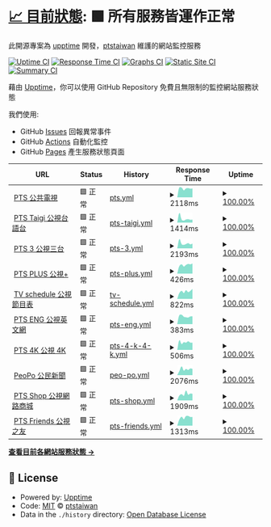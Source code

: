# [📈 目前狀態](https://newmedia.pts.org.tw/upptime): <!--live status--> **🟩 所有服務皆運作正常**

此開源專案為 [upptime](https://github.com/upptime/upptime) 開發，[ptstaiwan](https://github.com/ptstaiwan) 維護的網站監控服務

[![Uptime CI](https://github.com/koj-co/upptime/workflows/Uptime%20CI/badge.svg)](https://github.com/koj-co/upptime/actions?query=workflow%3A%22Uptime+CI%22)
[![Response Time CI](https://github.com/koj-co/upptime/workflows/Response%20Time%20CI/badge.svg)](https://github.com/koj-co/upptime/actions?query=workflow%3A%22Response+Time+CI%22)
[![Graphs CI](https://github.com/koj-co/upptime/workflows/Graphs%20CI/badge.svg)](https://github.com/koj-co/upptime/actions?query=workflow%3A%22Graphs+CI%22)
[![Static Site CI](https://github.com/koj-co/upptime/workflows/Static%20Site%20CI/badge.svg)](https://github.com/koj-co/upptime/actions?query=workflow%3A%22Static+Site+CI%22)
[![Summary CI](https://github.com/koj-co/upptime/workflows/Summary%20CI/badge.svg)](https://github.com/koj-co/upptime/actions?query=workflow%3A%22Summary+CI%22)

藉由 [Upptime](https://upptime.js.org)，你可以使用 GitHub Repository 免費且無限制的監控網站服務狀態

我們使用:

- GitHub [Issues](https://github.com/ptstaiwan/upptime/issues) 回報異常事件
- GitHub [Actions](https://github.com/ptstaiwan/upptime/actions) 自動化監控
- GitHub [Pages](https://newmedia.pts.org.tw/upptime) 產生服務狀態頁面

<!--start: status pages-->
<!-- This summary is generated by Upptime (https://github.com/upptime/upptime) -->
<!-- Do not edit this manually, your changes will be overwritten -->
<!-- prettier-ignore -->
| URL | Status | History | Response Time | Uptime |
| --- | ------ | ------- | ------------- | ------ |
| <img alt="" src="https://favicons.githubusercontent.com/www.pts.org.tw" height="13"> [PTS 公共電視](https://www.pts.org.tw/) | 🟩 正常 | [pts.yml](https://github.com/ptstaiwan/upptime/commits/HEAD/history/pts.yml) | <details><summary><img alt="Response time graph" src="./graphs/pts/response-time-week.png" height="20"> 2118ms</summary><br><a href="https://ptstaiwan.github.io/upptime/history/pts"><img alt="Response time 2219" src="https://img.shields.io/endpoint?url=https%3A%2F%2Fraw.githubusercontent.com%2Fptstaiwan%2Fupptime%2FHEAD%2Fapi%2Fpts%2Fresponse-time.json"></a><br><a href="https://ptstaiwan.github.io/upptime/history/pts"><img alt="24-hour response time 2072" src="https://img.shields.io/endpoint?url=https%3A%2F%2Fraw.githubusercontent.com%2Fptstaiwan%2Fupptime%2FHEAD%2Fapi%2Fpts%2Fresponse-time-day.json"></a><br><a href="https://ptstaiwan.github.io/upptime/history/pts"><img alt="7-day response time 2118" src="https://img.shields.io/endpoint?url=https%3A%2F%2Fraw.githubusercontent.com%2Fptstaiwan%2Fupptime%2FHEAD%2Fapi%2Fpts%2Fresponse-time-week.json"></a><br><a href="https://ptstaiwan.github.io/upptime/history/pts"><img alt="30-day response time 2182" src="https://img.shields.io/endpoint?url=https%3A%2F%2Fraw.githubusercontent.com%2Fptstaiwan%2Fupptime%2FHEAD%2Fapi%2Fpts%2Fresponse-time-month.json"></a><br><a href="https://ptstaiwan.github.io/upptime/history/pts"><img alt="1-year response time 2219" src="https://img.shields.io/endpoint?url=https%3A%2F%2Fraw.githubusercontent.com%2Fptstaiwan%2Fupptime%2FHEAD%2Fapi%2Fpts%2Fresponse-time-year.json"></a></details> | <details><summary><a href="https://ptstaiwan.github.io/upptime/history/pts">100.00%</a></summary><a href="https://ptstaiwan.github.io/upptime/history/pts"><img alt="All-time uptime 99.25%" src="https://img.shields.io/endpoint?url=https%3A%2F%2Fraw.githubusercontent.com%2Fptstaiwan%2Fupptime%2FHEAD%2Fapi%2Fpts%2Fuptime.json"></a><br><a href="https://ptstaiwan.github.io/upptime/history/pts"><img alt="24-hour uptime 100.00%" src="https://img.shields.io/endpoint?url=https%3A%2F%2Fraw.githubusercontent.com%2Fptstaiwan%2Fupptime%2FHEAD%2Fapi%2Fpts%2Fuptime-day.json"></a><br><a href="https://ptstaiwan.github.io/upptime/history/pts"><img alt="7-day uptime 100.00%" src="https://img.shields.io/endpoint?url=https%3A%2F%2Fraw.githubusercontent.com%2Fptstaiwan%2Fupptime%2FHEAD%2Fapi%2Fpts%2Fuptime-week.json"></a><br><a href="https://ptstaiwan.github.io/upptime/history/pts"><img alt="30-day uptime 99.70%" src="https://img.shields.io/endpoint?url=https%3A%2F%2Fraw.githubusercontent.com%2Fptstaiwan%2Fupptime%2FHEAD%2Fapi%2Fpts%2Fuptime-month.json"></a><br><a href="https://ptstaiwan.github.io/upptime/history/pts"><img alt="1-year uptime 99.25%" src="https://img.shields.io/endpoint?url=https%3A%2F%2Fraw.githubusercontent.com%2Fptstaiwan%2Fupptime%2FHEAD%2Fapi%2Fpts%2Fuptime-year.json"></a></details>
| <img alt="" src="https://favicons.githubusercontent.com/taigi.pts.org.tw" height="13"> [PTS Taigi 公視台語台](https://taigi.pts.org.tw/) | 🟩 正常 | [pts-taigi.yml](https://github.com/ptstaiwan/upptime/commits/HEAD/history/pts-taigi.yml) | <details><summary><img alt="Response time graph" src="./graphs/pts-taigi/response-time-week.png" height="20"> 1414ms</summary><br><a href="https://ptstaiwan.github.io/upptime/history/pts-taigi"><img alt="Response time 1512" src="https://img.shields.io/endpoint?url=https%3A%2F%2Fraw.githubusercontent.com%2Fptstaiwan%2Fupptime%2FHEAD%2Fapi%2Fpts-taigi%2Fresponse-time.json"></a><br><a href="https://ptstaiwan.github.io/upptime/history/pts-taigi"><img alt="24-hour response time 1823" src="https://img.shields.io/endpoint?url=https%3A%2F%2Fraw.githubusercontent.com%2Fptstaiwan%2Fupptime%2FHEAD%2Fapi%2Fpts-taigi%2Fresponse-time-day.json"></a><br><a href="https://ptstaiwan.github.io/upptime/history/pts-taigi"><img alt="7-day response time 1414" src="https://img.shields.io/endpoint?url=https%3A%2F%2Fraw.githubusercontent.com%2Fptstaiwan%2Fupptime%2FHEAD%2Fapi%2Fpts-taigi%2Fresponse-time-week.json"></a><br><a href="https://ptstaiwan.github.io/upptime/history/pts-taigi"><img alt="30-day response time 1553" src="https://img.shields.io/endpoint?url=https%3A%2F%2Fraw.githubusercontent.com%2Fptstaiwan%2Fupptime%2FHEAD%2Fapi%2Fpts-taigi%2Fresponse-time-month.json"></a><br><a href="https://ptstaiwan.github.io/upptime/history/pts-taigi"><img alt="1-year response time 1512" src="https://img.shields.io/endpoint?url=https%3A%2F%2Fraw.githubusercontent.com%2Fptstaiwan%2Fupptime%2FHEAD%2Fapi%2Fpts-taigi%2Fresponse-time-year.json"></a></details> | <details><summary><a href="https://ptstaiwan.github.io/upptime/history/pts-taigi">100.00%</a></summary><a href="https://ptstaiwan.github.io/upptime/history/pts-taigi"><img alt="All-time uptime 99.82%" src="https://img.shields.io/endpoint?url=https%3A%2F%2Fraw.githubusercontent.com%2Fptstaiwan%2Fupptime%2FHEAD%2Fapi%2Fpts-taigi%2Fuptime.json"></a><br><a href="https://ptstaiwan.github.io/upptime/history/pts-taigi"><img alt="24-hour uptime 100.00%" src="https://img.shields.io/endpoint?url=https%3A%2F%2Fraw.githubusercontent.com%2Fptstaiwan%2Fupptime%2FHEAD%2Fapi%2Fpts-taigi%2Fuptime-day.json"></a><br><a href="https://ptstaiwan.github.io/upptime/history/pts-taigi"><img alt="7-day uptime 100.00%" src="https://img.shields.io/endpoint?url=https%3A%2F%2Fraw.githubusercontent.com%2Fptstaiwan%2Fupptime%2FHEAD%2Fapi%2Fpts-taigi%2Fuptime-week.json"></a><br><a href="https://ptstaiwan.github.io/upptime/history/pts-taigi"><img alt="30-day uptime 100.00%" src="https://img.shields.io/endpoint?url=https%3A%2F%2Fraw.githubusercontent.com%2Fptstaiwan%2Fupptime%2FHEAD%2Fapi%2Fpts-taigi%2Fuptime-month.json"></a><br><a href="https://ptstaiwan.github.io/upptime/history/pts-taigi"><img alt="1-year uptime 99.82%" src="https://img.shields.io/endpoint?url=https%3A%2F%2Fraw.githubusercontent.com%2Fptstaiwan%2Fupptime%2FHEAD%2Fapi%2Fpts-taigi%2Fuptime-year.json"></a></details>
| <img alt="" src="https://favicons.githubusercontent.com/pts_3.pts.org.tw" height="13"> [PTS 3 公視三台](http://pts_3.pts.org.tw/) | 🟩 正常 | [pts-3.yml](https://github.com/ptstaiwan/upptime/commits/HEAD/history/pts-3.yml) | <details><summary><img alt="Response time graph" src="./graphs/pts-3/response-time-week.png" height="20"> 2193ms</summary><br><a href="https://ptstaiwan.github.io/upptime/history/pts-3"><img alt="Response time 1047" src="https://img.shields.io/endpoint?url=https%3A%2F%2Fraw.githubusercontent.com%2Fptstaiwan%2Fupptime%2FHEAD%2Fapi%2Fpts-3%2Fresponse-time.json"></a><br><a href="https://ptstaiwan.github.io/upptime/history/pts-3"><img alt="24-hour response time 10390" src="https://img.shields.io/endpoint?url=https%3A%2F%2Fraw.githubusercontent.com%2Fptstaiwan%2Fupptime%2FHEAD%2Fapi%2Fpts-3%2Fresponse-time-day.json"></a><br><a href="https://ptstaiwan.github.io/upptime/history/pts-3"><img alt="7-day response time 2193" src="https://img.shields.io/endpoint?url=https%3A%2F%2Fraw.githubusercontent.com%2Fptstaiwan%2Fupptime%2FHEAD%2Fapi%2Fpts-3%2Fresponse-time-week.json"></a><br><a href="https://ptstaiwan.github.io/upptime/history/pts-3"><img alt="30-day response time 1251" src="https://img.shields.io/endpoint?url=https%3A%2F%2Fraw.githubusercontent.com%2Fptstaiwan%2Fupptime%2FHEAD%2Fapi%2Fpts-3%2Fresponse-time-month.json"></a><br><a href="https://ptstaiwan.github.io/upptime/history/pts-3"><img alt="1-year response time 1047" src="https://img.shields.io/endpoint?url=https%3A%2F%2Fraw.githubusercontent.com%2Fptstaiwan%2Fupptime%2FHEAD%2Fapi%2Fpts-3%2Fresponse-time-year.json"></a></details> | <details><summary><a href="https://ptstaiwan.github.io/upptime/history/pts-3">100.00%</a></summary><a href="https://ptstaiwan.github.io/upptime/history/pts-3"><img alt="All-time uptime 99.95%" src="https://img.shields.io/endpoint?url=https%3A%2F%2Fraw.githubusercontent.com%2Fptstaiwan%2Fupptime%2FHEAD%2Fapi%2Fpts-3%2Fuptime.json"></a><br><a href="https://ptstaiwan.github.io/upptime/history/pts-3"><img alt="24-hour uptime 100.00%" src="https://img.shields.io/endpoint?url=https%3A%2F%2Fraw.githubusercontent.com%2Fptstaiwan%2Fupptime%2FHEAD%2Fapi%2Fpts-3%2Fuptime-day.json"></a><br><a href="https://ptstaiwan.github.io/upptime/history/pts-3"><img alt="7-day uptime 100.00%" src="https://img.shields.io/endpoint?url=https%3A%2F%2Fraw.githubusercontent.com%2Fptstaiwan%2Fupptime%2FHEAD%2Fapi%2Fpts-3%2Fuptime-week.json"></a><br><a href="https://ptstaiwan.github.io/upptime/history/pts-3"><img alt="30-day uptime 100.00%" src="https://img.shields.io/endpoint?url=https%3A%2F%2Fraw.githubusercontent.com%2Fptstaiwan%2Fupptime%2FHEAD%2Fapi%2Fpts-3%2Fuptime-month.json"></a><br><a href="https://ptstaiwan.github.io/upptime/history/pts-3"><img alt="1-year uptime 99.95%" src="https://img.shields.io/endpoint?url=https%3A%2F%2Fraw.githubusercontent.com%2Fptstaiwan%2Fupptime%2FHEAD%2Fapi%2Fpts-3%2Fuptime-year.json"></a></details>
| <img alt="" src="https://www.ptsplus.tv/assets/image/pts_ico.ico" height="13"> [PTS PLUS 公視+](https://www.ptsplus.tv/) | 🟩 正常 | [pts-plus.yml](https://github.com/ptstaiwan/upptime/commits/HEAD/history/pts-plus.yml) | <details><summary><img alt="Response time graph" src="./graphs/pts-plus/response-time-week.png" height="20"> 426ms</summary><br><a href="https://ptstaiwan.github.io/upptime/history/pts-plus"><img alt="Response time 490" src="https://img.shields.io/endpoint?url=https%3A%2F%2Fraw.githubusercontent.com%2Fptstaiwan%2Fupptime%2FHEAD%2Fapi%2Fpts-plus%2Fresponse-time.json"></a><br><a href="https://ptstaiwan.github.io/upptime/history/pts-plus"><img alt="24-hour response time 607" src="https://img.shields.io/endpoint?url=https%3A%2F%2Fraw.githubusercontent.com%2Fptstaiwan%2Fupptime%2FHEAD%2Fapi%2Fpts-plus%2Fresponse-time-day.json"></a><br><a href="https://ptstaiwan.github.io/upptime/history/pts-plus"><img alt="7-day response time 426" src="https://img.shields.io/endpoint?url=https%3A%2F%2Fraw.githubusercontent.com%2Fptstaiwan%2Fupptime%2FHEAD%2Fapi%2Fpts-plus%2Fresponse-time-week.json"></a><br><a href="https://ptstaiwan.github.io/upptime/history/pts-plus"><img alt="30-day response time 460" src="https://img.shields.io/endpoint?url=https%3A%2F%2Fraw.githubusercontent.com%2Fptstaiwan%2Fupptime%2FHEAD%2Fapi%2Fpts-plus%2Fresponse-time-month.json"></a><br><a href="https://ptstaiwan.github.io/upptime/history/pts-plus"><img alt="1-year response time 490" src="https://img.shields.io/endpoint?url=https%3A%2F%2Fraw.githubusercontent.com%2Fptstaiwan%2Fupptime%2FHEAD%2Fapi%2Fpts-plus%2Fresponse-time-year.json"></a></details> | <details><summary><a href="https://ptstaiwan.github.io/upptime/history/pts-plus">100.00%</a></summary><a href="https://ptstaiwan.github.io/upptime/history/pts-plus"><img alt="All-time uptime 100.00%" src="https://img.shields.io/endpoint?url=https%3A%2F%2Fraw.githubusercontent.com%2Fptstaiwan%2Fupptime%2FHEAD%2Fapi%2Fpts-plus%2Fuptime.json"></a><br><a href="https://ptstaiwan.github.io/upptime/history/pts-plus"><img alt="24-hour uptime 100.00%" src="https://img.shields.io/endpoint?url=https%3A%2F%2Fraw.githubusercontent.com%2Fptstaiwan%2Fupptime%2FHEAD%2Fapi%2Fpts-plus%2Fuptime-day.json"></a><br><a href="https://ptstaiwan.github.io/upptime/history/pts-plus"><img alt="7-day uptime 100.00%" src="https://img.shields.io/endpoint?url=https%3A%2F%2Fraw.githubusercontent.com%2Fptstaiwan%2Fupptime%2FHEAD%2Fapi%2Fpts-plus%2Fuptime-week.json"></a><br><a href="https://ptstaiwan.github.io/upptime/history/pts-plus"><img alt="30-day uptime 100.00%" src="https://img.shields.io/endpoint?url=https%3A%2F%2Fraw.githubusercontent.com%2Fptstaiwan%2Fupptime%2FHEAD%2Fapi%2Fpts-plus%2Fuptime-month.json"></a><br><a href="https://ptstaiwan.github.io/upptime/history/pts-plus"><img alt="1-year uptime 100.00%" src="https://img.shields.io/endpoint?url=https%3A%2F%2Fraw.githubusercontent.com%2Fptstaiwan%2Fupptime%2FHEAD%2Fapi%2Fpts-plus%2Fuptime-year.json"></a></details>
| <img alt="" src="https://favicons.githubusercontent.com/web.pts.org.tw" height="13"> [TV schedule 公視節目表](http://web.pts.org.tw/php/programX/main.php) | 🟩 正常 | [tv-schedule.yml](https://github.com/ptstaiwan/upptime/commits/HEAD/history/tv-schedule.yml) | <details><summary><img alt="Response time graph" src="./graphs/tv-schedule/response-time-week.png" height="20"> 822ms</summary><br><a href="https://ptstaiwan.github.io/upptime/history/tv-schedule"><img alt="Response time 875" src="https://img.shields.io/endpoint?url=https%3A%2F%2Fraw.githubusercontent.com%2Fptstaiwan%2Fupptime%2FHEAD%2Fapi%2Ftv-schedule%2Fresponse-time.json"></a><br><a href="https://ptstaiwan.github.io/upptime/history/tv-schedule"><img alt="24-hour response time 1162" src="https://img.shields.io/endpoint?url=https%3A%2F%2Fraw.githubusercontent.com%2Fptstaiwan%2Fupptime%2FHEAD%2Fapi%2Ftv-schedule%2Fresponse-time-day.json"></a><br><a href="https://ptstaiwan.github.io/upptime/history/tv-schedule"><img alt="7-day response time 822" src="https://img.shields.io/endpoint?url=https%3A%2F%2Fraw.githubusercontent.com%2Fptstaiwan%2Fupptime%2FHEAD%2Fapi%2Ftv-schedule%2Fresponse-time-week.json"></a><br><a href="https://ptstaiwan.github.io/upptime/history/tv-schedule"><img alt="30-day response time 880" src="https://img.shields.io/endpoint?url=https%3A%2F%2Fraw.githubusercontent.com%2Fptstaiwan%2Fupptime%2FHEAD%2Fapi%2Ftv-schedule%2Fresponse-time-month.json"></a><br><a href="https://ptstaiwan.github.io/upptime/history/tv-schedule"><img alt="1-year response time 875" src="https://img.shields.io/endpoint?url=https%3A%2F%2Fraw.githubusercontent.com%2Fptstaiwan%2Fupptime%2FHEAD%2Fapi%2Ftv-schedule%2Fresponse-time-year.json"></a></details> | <details><summary><a href="https://ptstaiwan.github.io/upptime/history/tv-schedule">100.00%</a></summary><a href="https://ptstaiwan.github.io/upptime/history/tv-schedule"><img alt="All-time uptime 99.93%" src="https://img.shields.io/endpoint?url=https%3A%2F%2Fraw.githubusercontent.com%2Fptstaiwan%2Fupptime%2FHEAD%2Fapi%2Ftv-schedule%2Fuptime.json"></a><br><a href="https://ptstaiwan.github.io/upptime/history/tv-schedule"><img alt="24-hour uptime 100.00%" src="https://img.shields.io/endpoint?url=https%3A%2F%2Fraw.githubusercontent.com%2Fptstaiwan%2Fupptime%2FHEAD%2Fapi%2Ftv-schedule%2Fuptime-day.json"></a><br><a href="https://ptstaiwan.github.io/upptime/history/tv-schedule"><img alt="7-day uptime 100.00%" src="https://img.shields.io/endpoint?url=https%3A%2F%2Fraw.githubusercontent.com%2Fptstaiwan%2Fupptime%2FHEAD%2Fapi%2Ftv-schedule%2Fuptime-week.json"></a><br><a href="https://ptstaiwan.github.io/upptime/history/tv-schedule"><img alt="30-day uptime 100.00%" src="https://img.shields.io/endpoint?url=https%3A%2F%2Fraw.githubusercontent.com%2Fptstaiwan%2Fupptime%2FHEAD%2Fapi%2Ftv-schedule%2Fuptime-month.json"></a><br><a href="https://ptstaiwan.github.io/upptime/history/tv-schedule"><img alt="1-year uptime 99.93%" src="https://img.shields.io/endpoint?url=https%3A%2F%2Fraw.githubusercontent.com%2Fptstaiwan%2Fupptime%2FHEAD%2Fapi%2Ftv-schedule%2Fuptime-year.json"></a></details>
| <img alt="" src="https://favicons.githubusercontent.com/eng.pts.org.tw" height="13"> [PTS ENG 公視英文網](http://eng.pts.org.tw/) | 🟩 正常 | [pts-eng.yml](https://github.com/ptstaiwan/upptime/commits/HEAD/history/pts-eng.yml) | <details><summary><img alt="Response time graph" src="./graphs/pts-eng/response-time-week.png" height="20"> 383ms</summary><br><a href="https://ptstaiwan.github.io/upptime/history/pts-eng"><img alt="Response time 366" src="https://img.shields.io/endpoint?url=https%3A%2F%2Fraw.githubusercontent.com%2Fptstaiwan%2Fupptime%2FHEAD%2Fapi%2Fpts-eng%2Fresponse-time.json"></a><br><a href="https://ptstaiwan.github.io/upptime/history/pts-eng"><img alt="24-hour response time 897" src="https://img.shields.io/endpoint?url=https%3A%2F%2Fraw.githubusercontent.com%2Fptstaiwan%2Fupptime%2FHEAD%2Fapi%2Fpts-eng%2Fresponse-time-day.json"></a><br><a href="https://ptstaiwan.github.io/upptime/history/pts-eng"><img alt="7-day response time 383" src="https://img.shields.io/endpoint?url=https%3A%2F%2Fraw.githubusercontent.com%2Fptstaiwan%2Fupptime%2FHEAD%2Fapi%2Fpts-eng%2Fresponse-time-week.json"></a><br><a href="https://ptstaiwan.github.io/upptime/history/pts-eng"><img alt="30-day response time 345" src="https://img.shields.io/endpoint?url=https%3A%2F%2Fraw.githubusercontent.com%2Fptstaiwan%2Fupptime%2FHEAD%2Fapi%2Fpts-eng%2Fresponse-time-month.json"></a><br><a href="https://ptstaiwan.github.io/upptime/history/pts-eng"><img alt="1-year response time 366" src="https://img.shields.io/endpoint?url=https%3A%2F%2Fraw.githubusercontent.com%2Fptstaiwan%2Fupptime%2FHEAD%2Fapi%2Fpts-eng%2Fresponse-time-year.json"></a></details> | <details><summary><a href="https://ptstaiwan.github.io/upptime/history/pts-eng">100.00%</a></summary><a href="https://ptstaiwan.github.io/upptime/history/pts-eng"><img alt="All-time uptime 100.00%" src="https://img.shields.io/endpoint?url=https%3A%2F%2Fraw.githubusercontent.com%2Fptstaiwan%2Fupptime%2FHEAD%2Fapi%2Fpts-eng%2Fuptime.json"></a><br><a href="https://ptstaiwan.github.io/upptime/history/pts-eng"><img alt="24-hour uptime 100.00%" src="https://img.shields.io/endpoint?url=https%3A%2F%2Fraw.githubusercontent.com%2Fptstaiwan%2Fupptime%2FHEAD%2Fapi%2Fpts-eng%2Fuptime-day.json"></a><br><a href="https://ptstaiwan.github.io/upptime/history/pts-eng"><img alt="7-day uptime 100.00%" src="https://img.shields.io/endpoint?url=https%3A%2F%2Fraw.githubusercontent.com%2Fptstaiwan%2Fupptime%2FHEAD%2Fapi%2Fpts-eng%2Fuptime-week.json"></a><br><a href="https://ptstaiwan.github.io/upptime/history/pts-eng"><img alt="30-day uptime 100.00%" src="https://img.shields.io/endpoint?url=https%3A%2F%2Fraw.githubusercontent.com%2Fptstaiwan%2Fupptime%2FHEAD%2Fapi%2Fpts-eng%2Fuptime-month.json"></a><br><a href="https://ptstaiwan.github.io/upptime/history/pts-eng"><img alt="1-year uptime 100.00%" src="https://img.shields.io/endpoint?url=https%3A%2F%2Fraw.githubusercontent.com%2Fptstaiwan%2Fupptime%2FHEAD%2Fapi%2Fpts-eng%2Fuptime-year.json"></a></details>
| <img alt="" src="https://favicons.githubusercontent.com/4k.pts.org.tw" height="13"> [PTS 4K 公視 4K](https://4k.pts.org.tw/) | 🟩 正常 | [pts-4-k-4-k.yml](https://github.com/ptstaiwan/upptime/commits/HEAD/history/pts-4-k-4-k.yml) | <details><summary><img alt="Response time graph" src="./graphs/pts-4-k-4-k/response-time-week.png" height="20"> 506ms</summary><br><a href="https://ptstaiwan.github.io/upptime/history/pts-4-k-4-k"><img alt="Response time 1603" src="https://img.shields.io/endpoint?url=https%3A%2F%2Fraw.githubusercontent.com%2Fptstaiwan%2Fupptime%2FHEAD%2Fapi%2Fpts-4-k-4-k%2Fresponse-time.json"></a><br><a href="https://ptstaiwan.github.io/upptime/history/pts-4-k-4-k"><img alt="24-hour response time 1837" src="https://img.shields.io/endpoint?url=https%3A%2F%2Fraw.githubusercontent.com%2Fptstaiwan%2Fupptime%2FHEAD%2Fapi%2Fpts-4-k-4-k%2Fresponse-time-day.json"></a><br><a href="https://ptstaiwan.github.io/upptime/history/pts-4-k-4-k"><img alt="7-day response time 506" src="https://img.shields.io/endpoint?url=https%3A%2F%2Fraw.githubusercontent.com%2Fptstaiwan%2Fupptime%2FHEAD%2Fapi%2Fpts-4-k-4-k%2Fresponse-time-week.json"></a><br><a href="https://ptstaiwan.github.io/upptime/history/pts-4-k-4-k"><img alt="30-day response time 899" src="https://img.shields.io/endpoint?url=https%3A%2F%2Fraw.githubusercontent.com%2Fptstaiwan%2Fupptime%2FHEAD%2Fapi%2Fpts-4-k-4-k%2Fresponse-time-month.json"></a><br><a href="https://ptstaiwan.github.io/upptime/history/pts-4-k-4-k"><img alt="1-year response time 1603" src="https://img.shields.io/endpoint?url=https%3A%2F%2Fraw.githubusercontent.com%2Fptstaiwan%2Fupptime%2FHEAD%2Fapi%2Fpts-4-k-4-k%2Fresponse-time-year.json"></a></details> | <details><summary><a href="https://ptstaiwan.github.io/upptime/history/pts-4-k-4-k">100.00%</a></summary><a href="https://ptstaiwan.github.io/upptime/history/pts-4-k-4-k"><img alt="All-time uptime 99.85%" src="https://img.shields.io/endpoint?url=https%3A%2F%2Fraw.githubusercontent.com%2Fptstaiwan%2Fupptime%2FHEAD%2Fapi%2Fpts-4-k-4-k%2Fuptime.json"></a><br><a href="https://ptstaiwan.github.io/upptime/history/pts-4-k-4-k"><img alt="24-hour uptime 100.00%" src="https://img.shields.io/endpoint?url=https%3A%2F%2Fraw.githubusercontent.com%2Fptstaiwan%2Fupptime%2FHEAD%2Fapi%2Fpts-4-k-4-k%2Fuptime-day.json"></a><br><a href="https://ptstaiwan.github.io/upptime/history/pts-4-k-4-k"><img alt="7-day uptime 100.00%" src="https://img.shields.io/endpoint?url=https%3A%2F%2Fraw.githubusercontent.com%2Fptstaiwan%2Fupptime%2FHEAD%2Fapi%2Fpts-4-k-4-k%2Fuptime-week.json"></a><br><a href="https://ptstaiwan.github.io/upptime/history/pts-4-k-4-k"><img alt="30-day uptime 99.86%" src="https://img.shields.io/endpoint?url=https%3A%2F%2Fraw.githubusercontent.com%2Fptstaiwan%2Fupptime%2FHEAD%2Fapi%2Fpts-4-k-4-k%2Fuptime-month.json"></a><br><a href="https://ptstaiwan.github.io/upptime/history/pts-4-k-4-k"><img alt="1-year uptime 99.85%" src="https://img.shields.io/endpoint?url=https%3A%2F%2Fraw.githubusercontent.com%2Fptstaiwan%2Fupptime%2FHEAD%2Fapi%2Fpts-4-k-4-k%2Fuptime-year.json"></a></details>
| <img alt="" src="https://favicons.githubusercontent.com/www.peopo.org" height="13"> [PeoPo 公民新聞](https://www.peopo.org/) | 🟩 正常 | [peo-po.yml](https://github.com/ptstaiwan/upptime/commits/HEAD/history/peo-po.yml) | <details><summary><img alt="Response time graph" src="./graphs/peo-po/response-time-week.png" height="20"> 2076ms</summary><br><a href="https://ptstaiwan.github.io/upptime/history/peo-po"><img alt="Response time 2010" src="https://img.shields.io/endpoint?url=https%3A%2F%2Fraw.githubusercontent.com%2Fptstaiwan%2Fupptime%2FHEAD%2Fapi%2Fpeo-po%2Fresponse-time.json"></a><br><a href="https://ptstaiwan.github.io/upptime/history/peo-po"><img alt="24-hour response time 3651" src="https://img.shields.io/endpoint?url=https%3A%2F%2Fraw.githubusercontent.com%2Fptstaiwan%2Fupptime%2FHEAD%2Fapi%2Fpeo-po%2Fresponse-time-day.json"></a><br><a href="https://ptstaiwan.github.io/upptime/history/peo-po"><img alt="7-day response time 2076" src="https://img.shields.io/endpoint?url=https%3A%2F%2Fraw.githubusercontent.com%2Fptstaiwan%2Fupptime%2FHEAD%2Fapi%2Fpeo-po%2Fresponse-time-week.json"></a><br><a href="https://ptstaiwan.github.io/upptime/history/peo-po"><img alt="30-day response time 1941" src="https://img.shields.io/endpoint?url=https%3A%2F%2Fraw.githubusercontent.com%2Fptstaiwan%2Fupptime%2FHEAD%2Fapi%2Fpeo-po%2Fresponse-time-month.json"></a><br><a href="https://ptstaiwan.github.io/upptime/history/peo-po"><img alt="1-year response time 2010" src="https://img.shields.io/endpoint?url=https%3A%2F%2Fraw.githubusercontent.com%2Fptstaiwan%2Fupptime%2FHEAD%2Fapi%2Fpeo-po%2Fresponse-time-year.json"></a></details> | <details><summary><a href="https://ptstaiwan.github.io/upptime/history/peo-po">100.00%</a></summary><a href="https://ptstaiwan.github.io/upptime/history/peo-po"><img alt="All-time uptime 99.83%" src="https://img.shields.io/endpoint?url=https%3A%2F%2Fraw.githubusercontent.com%2Fptstaiwan%2Fupptime%2FHEAD%2Fapi%2Fpeo-po%2Fuptime.json"></a><br><a href="https://ptstaiwan.github.io/upptime/history/peo-po"><img alt="24-hour uptime 100.00%" src="https://img.shields.io/endpoint?url=https%3A%2F%2Fraw.githubusercontent.com%2Fptstaiwan%2Fupptime%2FHEAD%2Fapi%2Fpeo-po%2Fuptime-day.json"></a><br><a href="https://ptstaiwan.github.io/upptime/history/peo-po"><img alt="7-day uptime 100.00%" src="https://img.shields.io/endpoint?url=https%3A%2F%2Fraw.githubusercontent.com%2Fptstaiwan%2Fupptime%2FHEAD%2Fapi%2Fpeo-po%2Fuptime-week.json"></a><br><a href="https://ptstaiwan.github.io/upptime/history/peo-po"><img alt="30-day uptime 100.00%" src="https://img.shields.io/endpoint?url=https%3A%2F%2Fraw.githubusercontent.com%2Fptstaiwan%2Fupptime%2FHEAD%2Fapi%2Fpeo-po%2Fuptime-month.json"></a><br><a href="https://ptstaiwan.github.io/upptime/history/peo-po"><img alt="1-year uptime 99.83%" src="https://img.shields.io/endpoint?url=https%3A%2F%2Fraw.githubusercontent.com%2Fptstaiwan%2Fupptime%2FHEAD%2Fapi%2Fpeo-po%2Fuptime-year.json"></a></details>
| <img alt="" src="https://favicons.githubusercontent.com/shop.pts.org.tw" height="13"> [PTS Shop 公視網路商城](https://shop.pts.org.tw/) | 🟩 正常 | [pts-shop.yml](https://github.com/ptstaiwan/upptime/commits/HEAD/history/pts-shop.yml) | <details><summary><img alt="Response time graph" src="./graphs/pts-shop/response-time-week.png" height="20"> 1909ms</summary><br><a href="https://ptstaiwan.github.io/upptime/history/pts-shop"><img alt="Response time 1916" src="https://img.shields.io/endpoint?url=https%3A%2F%2Fraw.githubusercontent.com%2Fptstaiwan%2Fupptime%2FHEAD%2Fapi%2Fpts-shop%2Fresponse-time.json"></a><br><a href="https://ptstaiwan.github.io/upptime/history/pts-shop"><img alt="24-hour response time 1783" src="https://img.shields.io/endpoint?url=https%3A%2F%2Fraw.githubusercontent.com%2Fptstaiwan%2Fupptime%2FHEAD%2Fapi%2Fpts-shop%2Fresponse-time-day.json"></a><br><a href="https://ptstaiwan.github.io/upptime/history/pts-shop"><img alt="7-day response time 1909" src="https://img.shields.io/endpoint?url=https%3A%2F%2Fraw.githubusercontent.com%2Fptstaiwan%2Fupptime%2FHEAD%2Fapi%2Fpts-shop%2Fresponse-time-week.json"></a><br><a href="https://ptstaiwan.github.io/upptime/history/pts-shop"><img alt="30-day response time 1920" src="https://img.shields.io/endpoint?url=https%3A%2F%2Fraw.githubusercontent.com%2Fptstaiwan%2Fupptime%2FHEAD%2Fapi%2Fpts-shop%2Fresponse-time-month.json"></a><br><a href="https://ptstaiwan.github.io/upptime/history/pts-shop"><img alt="1-year response time 1916" src="https://img.shields.io/endpoint?url=https%3A%2F%2Fraw.githubusercontent.com%2Fptstaiwan%2Fupptime%2FHEAD%2Fapi%2Fpts-shop%2Fresponse-time-year.json"></a></details> | <details><summary><a href="https://ptstaiwan.github.io/upptime/history/pts-shop">100.00%</a></summary><a href="https://ptstaiwan.github.io/upptime/history/pts-shop"><img alt="All-time uptime 99.86%" src="https://img.shields.io/endpoint?url=https%3A%2F%2Fraw.githubusercontent.com%2Fptstaiwan%2Fupptime%2FHEAD%2Fapi%2Fpts-shop%2Fuptime.json"></a><br><a href="https://ptstaiwan.github.io/upptime/history/pts-shop"><img alt="24-hour uptime 100.00%" src="https://img.shields.io/endpoint?url=https%3A%2F%2Fraw.githubusercontent.com%2Fptstaiwan%2Fupptime%2FHEAD%2Fapi%2Fpts-shop%2Fuptime-day.json"></a><br><a href="https://ptstaiwan.github.io/upptime/history/pts-shop"><img alt="7-day uptime 100.00%" src="https://img.shields.io/endpoint?url=https%3A%2F%2Fraw.githubusercontent.com%2Fptstaiwan%2Fupptime%2FHEAD%2Fapi%2Fpts-shop%2Fuptime-week.json"></a><br><a href="https://ptstaiwan.github.io/upptime/history/pts-shop"><img alt="30-day uptime 99.86%" src="https://img.shields.io/endpoint?url=https%3A%2F%2Fraw.githubusercontent.com%2Fptstaiwan%2Fupptime%2FHEAD%2Fapi%2Fpts-shop%2Fuptime-month.json"></a><br><a href="https://ptstaiwan.github.io/upptime/history/pts-shop"><img alt="1-year uptime 99.86%" src="https://img.shields.io/endpoint?url=https%3A%2F%2Fraw.githubusercontent.com%2Fptstaiwan%2Fupptime%2FHEAD%2Fapi%2Fpts-shop%2Fuptime-year.json"></a></details>
| <img alt="" src="https://friends.pts.org.tw/images/pts-membership-logo.png" height="13"> [PTS Friends 公視之友](https://friends.pts.org.tw/) | 🟩 正常 | [pts-friends.yml](https://github.com/ptstaiwan/upptime/commits/HEAD/history/pts-friends.yml) | <details><summary><img alt="Response time graph" src="./graphs/pts-friends/response-time-week.png" height="20"> 1313ms</summary><br><a href="https://ptstaiwan.github.io/upptime/history/pts-friends"><img alt="Response time 1298" src="https://img.shields.io/endpoint?url=https%3A%2F%2Fraw.githubusercontent.com%2Fptstaiwan%2Fupptime%2FHEAD%2Fapi%2Fpts-friends%2Fresponse-time.json"></a><br><a href="https://ptstaiwan.github.io/upptime/history/pts-friends"><img alt="24-hour response time 2084" src="https://img.shields.io/endpoint?url=https%3A%2F%2Fraw.githubusercontent.com%2Fptstaiwan%2Fupptime%2FHEAD%2Fapi%2Fpts-friends%2Fresponse-time-day.json"></a><br><a href="https://ptstaiwan.github.io/upptime/history/pts-friends"><img alt="7-day response time 1313" src="https://img.shields.io/endpoint?url=https%3A%2F%2Fraw.githubusercontent.com%2Fptstaiwan%2Fupptime%2FHEAD%2Fapi%2Fpts-friends%2Fresponse-time-week.json"></a><br><a href="https://ptstaiwan.github.io/upptime/history/pts-friends"><img alt="30-day response time 1239" src="https://img.shields.io/endpoint?url=https%3A%2F%2Fraw.githubusercontent.com%2Fptstaiwan%2Fupptime%2FHEAD%2Fapi%2Fpts-friends%2Fresponse-time-month.json"></a><br><a href="https://ptstaiwan.github.io/upptime/history/pts-friends"><img alt="1-year response time 1298" src="https://img.shields.io/endpoint?url=https%3A%2F%2Fraw.githubusercontent.com%2Fptstaiwan%2Fupptime%2FHEAD%2Fapi%2Fpts-friends%2Fresponse-time-year.json"></a></details> | <details><summary><a href="https://ptstaiwan.github.io/upptime/history/pts-friends">100.00%</a></summary><a href="https://ptstaiwan.github.io/upptime/history/pts-friends"><img alt="All-time uptime 99.83%" src="https://img.shields.io/endpoint?url=https%3A%2F%2Fraw.githubusercontent.com%2Fptstaiwan%2Fupptime%2FHEAD%2Fapi%2Fpts-friends%2Fuptime.json"></a><br><a href="https://ptstaiwan.github.io/upptime/history/pts-friends"><img alt="24-hour uptime 100.00%" src="https://img.shields.io/endpoint?url=https%3A%2F%2Fraw.githubusercontent.com%2Fptstaiwan%2Fupptime%2FHEAD%2Fapi%2Fpts-friends%2Fuptime-day.json"></a><br><a href="https://ptstaiwan.github.io/upptime/history/pts-friends"><img alt="7-day uptime 100.00%" src="https://img.shields.io/endpoint?url=https%3A%2F%2Fraw.githubusercontent.com%2Fptstaiwan%2Fupptime%2FHEAD%2Fapi%2Fpts-friends%2Fuptime-week.json"></a><br><a href="https://ptstaiwan.github.io/upptime/history/pts-friends"><img alt="30-day uptime 100.00%" src="https://img.shields.io/endpoint?url=https%3A%2F%2Fraw.githubusercontent.com%2Fptstaiwan%2Fupptime%2FHEAD%2Fapi%2Fpts-friends%2Fuptime-month.json"></a><br><a href="https://ptstaiwan.github.io/upptime/history/pts-friends"><img alt="1-year uptime 99.83%" src="https://img.shields.io/endpoint?url=https%3A%2F%2Fraw.githubusercontent.com%2Fptstaiwan%2Fupptime%2FHEAD%2Fapi%2Fpts-friends%2Fuptime-year.json"></a></details>

<!--end: status pages-->

[**查看目前各網站服務狀態 →**](https://newmedia.pts.org.tw/upptime/)

## 📄 License

- Powered by: [Upptime](https://github.com/upptime/upptime)
- Code: [MIT](./LICENSE) © [ptstaiwan](https://github.com/ptstaiwan)
- Data in the `./history` directory: [Open Database License](https://opendatacommons.org/licenses/odbl/1-0/)
